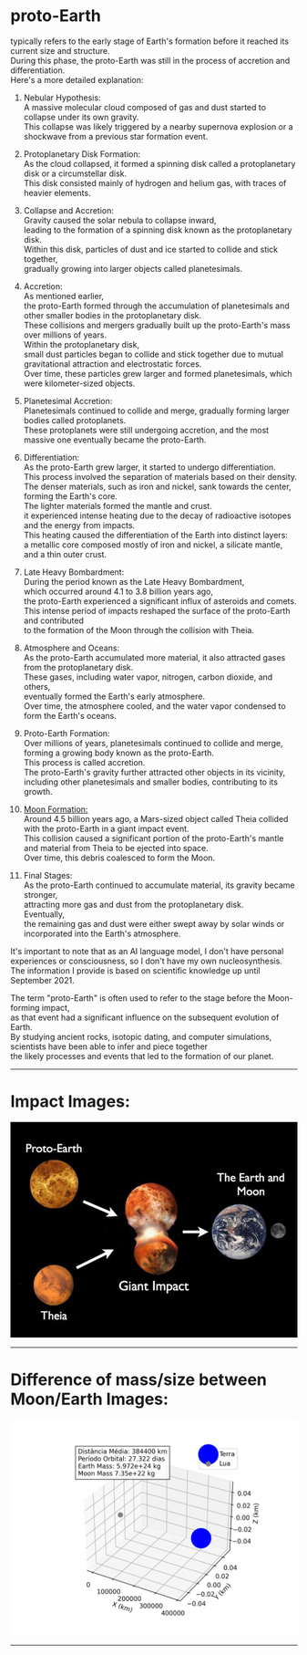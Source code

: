 # proto-Earth
   typically refers to the early stage of Earth's formation before it reached its current size and structure.    
    During this phase, the proto-Earth was still in the process of accretion and differentiation.       
     Here's a more detailed explanation:   

  1. Nebular Hypothesis:    
      A massive molecular cloud composed of gas and dust started to collapse under its own gravity.       
       This collapse was likely triggered by a nearby supernova explosion or a shockwave from a previous star formation event.    

  2. Protoplanetary Disk Formation:    
      As the cloud collapsed, it formed a spinning disk called a protoplanetary disk or a circumstellar disk.    
       This disk consisted mainly of hydrogen and helium gas, with traces of heavier elements.   
 
  3. Collapse and Accretion:     
      Gravity caused the solar nebula to collapse inward,      
       leading to the formation of a spinning disk known as the protoplanetary disk.      
        Within this disk, particles of dust and ice started to collide and stick together,      
         gradually growing into larger objects called planetesimals.

   4. Accretion:    
       As mentioned earlier,   
        the proto-Earth formed through the accumulation of planetesimals and other smaller bodies in the protoplanetary disk.   
         These collisions and mergers gradually built up the proto-Earth's mass over millions of years.    
          Within the protoplanetary disk,  
           small dust particles began to collide and stick together due to mutual gravitational attraction and electrostatic forces.    
            Over time, these particles grew larger and formed planetesimals, which were kilometer-sized objects.    

   5. Planetesimal Accretion:   
       Planetesimals continued to collide and merge, gradually forming larger bodies called protoplanets.     
        These protoplanets were still undergoing accretion, and the most massive one eventually became the proto-Earth.    

   6. Differentiation:   
       As the proto-Earth grew larger, it started to undergo differentiation.   
        This process involved the separation of materials based on their density.    
         The denser materials, such as iron and nickel, sank towards the center, forming the Earth's core.    
          The lighter materials formed the mantle and crust.   
           it experienced intense heating due to the decay of radioactive isotopes and the energy from impacts.     
            This heating caused the differentiation of the Earth into distinct layers:    
             a metallic core composed mostly of iron and nickel, a silicate mantle, and a thin outer crust.     

   7. Late Heavy Bombardment:   
       During the period known as the Late Heavy Bombardment,   
        which occurred around 4.1 to 3.8 billion years ago,   
         the proto-Earth experienced a significant influx of asteroids and comets.   
          This intense period of impacts reshaped the surface of the proto-Earth and contributed   
           to the formation of the Moon through the collision with Theia.    

   8. Atmosphere and Oceans:    
       As the proto-Earth accumulated more material, it also attracted gases from the protoplanetary disk.        
        These gases, including water vapor, nitrogen, carbon dioxide, and others,     
         eventually formed the Earth's early atmosphere.   
          Over time, the atmosphere cooled, and the water vapor condensed to form the Earth's oceans.     


   9. Proto-Earth Formation:  
       Over millions of years, planetesimals continued to collide and merge, forming a growing body known as the proto-Earth.     
        This process is called accretion.     
         The proto-Earth's gravity further attracted other objects in its vicinity,     
          including other planetesimals and smaller bodies, contributing to its growth.    

  10. [Moon Formation:](/assets/docs/moon/readme.md)       
       Around 4.5 billion years ago, a Mars-sized object called Theia collided with the proto-Earth in a giant impact event.      
        This collision caused a significant portion of the proto-Earth's mantle and material from Theia to be ejected into space.      
         Over time, this debris coalesced to form the Moon.     

  11. Final Stages:    
       As the proto-Earth continued to accumulate material, its gravity became stronger,      
        attracting more gas and dust from the protoplanetary disk.    
         Eventually,    
          the remaining gas and dust were either swept away by solar winds or incorporated into the Earth's atmosphere.     

It's important to note that as an AI language model, I don't have personal experiences or consciousness, so I don't have my own nucleosynthesis. The information I provide is based on scientific knowledge up until September 2021.

   The term "proto-Earth" is often used to refer to the stage before the Moon-forming impact,   
    as that event had a significant influence on the subsequent evolution of Earth.     
     By studying ancient rocks, isotopic dating, and computer simulations,     
      scientists have been able to infer and piece together    
       the likely processes and events that led to the formation of our planet.   


-------------------------------  
      
# Impact Images:  
![img](/assets/docs/earth/proto-earth/imgs/proto-earth-theia.jpg)   
   
-------------------      
   
# Difference of mass/size between Moon/Earth Images:  
![img](/assets/addons/python/dev/moon/plot/imgs/moon_mass.png)         

-------------------      
